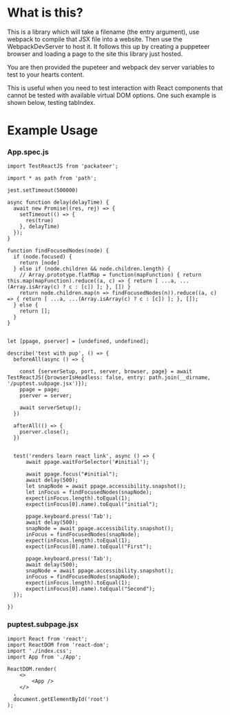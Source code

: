 # What is this?

This is a library which will take a filename (the entry argument), use webpack to compile that JSX file into a website.
Then use the WebpackDevServer to host it. It follows this up by creating a puppeteer browser and loading a page to the
site this library just hosted.

You are then provided the pupeteer and webpack dev server variables to test to your hearts content.

This is useful when you need to test interaction with React components that cannot be tested with available
virtual DOM options. One such example is shown below, testing tabIndex.

# Example Usage

### App.spec.js

```
import TestReactJS from 'packateer';

import * as path from 'path';

jest.setTimeout(500000)

async function delay(delayTime) {
  await new Promise((res, rej) => {
    setTimeout(() => {
      res(true)
    }, delayTime)
  });
}

function findFocusedNodes(node) {
  if (node.focused) {
    return [node]
  } else if (node.children && node.children.length) {
    // Array.prototype.flatMap = function(mapFunction) { return this.map(mapFunction).reduce((a, c) => { return [ ...a, ...(Array.isArray(c) ? c : [c]) ]; }, []) }
    return node.children.map(n => findFocusedNodes(n)).reduce((a, c) => { return [ ...a, ...(Array.isArray(c) ? c : [c]) ]; }, []);
  } else {
    return [];
  }
}


let [ppage, pserver] = [undefined, undefined];

describe('test with pup', () => {
  beforeAll(async () => {

    const {serverSetup, port, server, browser, page} = await TestReactJS({browserIsHeadless: false, entry: path.join(__dirname, '/puptest.subpage.jsx')});
    ppage = page;
    pserver = server;

    await serverSetup();
  })

  afterAll(() => {
    pserver.close();
  })


  test('renders learn react link', async () => {
      await ppage.waitForSelector('#initial');

      await ppage.focus("#initial");
      await delay(500);
      let snapNode = await ppage.accessibility.snapshot();
      let inFocus = findFocusedNodes(snapNode);
      expect(inFocus.length).toEqual(1);
      expect(inFocus[0].name).toEqual("initial");

      ppage.keyboard.press('Tab');
      await delay(500);
      snapNode = await ppage.accessibility.snapshot();
      inFocus = findFocusedNodes(snapNode);
      expect(inFocus.length).toEqual(1);
      expect(inFocus[0].name).toEqual("First");

      ppage.keyboard.press('Tab');
      await delay(500);
      snapNode = await ppage.accessibility.snapshot();
      inFocus = findFocusedNodes(snapNode);
      expect(inFocus.length).toEqual(1);
      expect(inFocus[0].name).toEqual("Second");
  });

})
```

### puptest.subpage.jsx

```
import React from 'react';
import ReactDOM from 'react-dom';
import './index.css';
import App from './App';

ReactDOM.render(
    <>
        <App />
    </>
  ,
  document.getElementById('root')
);

```